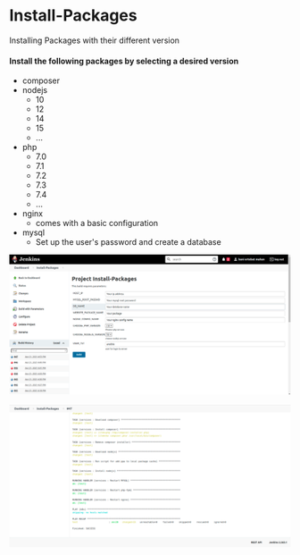 # Install-Packages
Installing Packages with their different version

#### Install the following packages by selecting a desired version
- composer
- nodejs
  - 10
  - 12
  - 14
  - 15
  - ...
- php
  - 7.0
  - 7.1
  - 7.2
  - 7.3
  - 7.4
  - ...
- nginx
  - comes with a basic configuration
- mysql
  - Set up the user's password and create a database

![](env.png)

![](jenkins.png)
